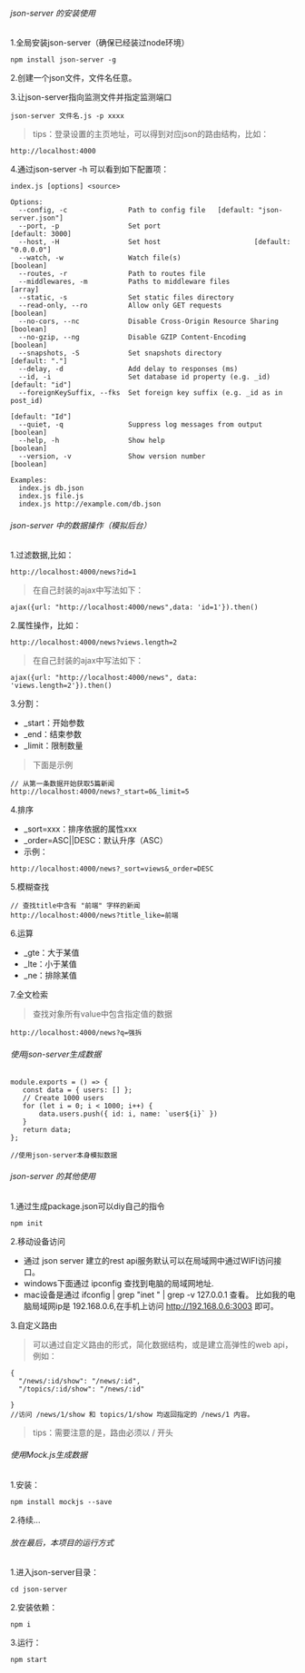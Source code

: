 ###### json-server 的安装使用
1.全局安装json-server（确保已经装过node环境）
```
npm install json-server -g
```
2.创建一个json文件，文件名任意。

3.让json-server指向监测文件并指定监测端口
```
json-server 文件名.js -p xxxx
```
>tips：登录设置的主页地址，可以得到对应json的路由结构，比如：
```
http://localhost:4000
```
4.通过json-server -h 可以看到如下配置项：
```
index.js [options] <source>

Options:
  --config, -c               Path to config file   [default: "json-server.json"]
  --port, -p                 Set port                            [default: 3000]
  --host, -H                 Set host                       [default: "0.0.0.0"]
  --watch, -w                Watch file(s)                             [boolean]
  --routes, -r               Path to routes file
  --middlewares, -m          Paths to middleware files                   [array]
  --static, -s               Set static files directory
  --read-only, --ro          Allow only GET requests                   [boolean]
  --no-cors, --nc            Disable Cross-Origin Resource Sharing     [boolean]
  --no-gzip, --ng            Disable GZIP Content-Encoding             [boolean]
  --snapshots, -S            Set snapshots directory              [default: "."]
  --delay, -d                Add delay to responses (ms)
  --id, -i                   Set database id property (e.g. _id) [default: "id"]
  --foreignKeySuffix, --fks  Set foreign key suffix (e.g. _id as in post_id)
                                                                 [default: "Id"]
  --quiet, -q                Suppress log messages from output         [boolean]
  --help, -h                 Show help                                 [boolean]
  --version, -v              Show version number                       [boolean]

Examples:
  index.js db.json
  index.js file.js
  index.js http://example.com/db.json
```

###### json-server 中的数据操作（模拟后台）
1.过滤数据,比如：
```
http://localhost:4000/news?id=1
```
>在自己封装的ajax中写法如下：

```
ajax({url: "http://localhost:4000/news",data: 'id=1'}).then()
```
2.属性操作，比如：
```
http://localhost:4000/news?views.length=2
```
>在自己封装的ajax中写法如下：
```
ajax({url: "http://localhost:4000/news", data: 'views.length=2'}).then()
```
3.分割：
- _start：开始参数
- _end：结束参数
- _limit：限制数量
>下面是示例
```
// 从第一条数据开始获取5篇新闻
http://localhost:4000/news?_start=0&_limit=5
```
4.排序
- _sort=xxx：排序依据的属性xxx
- _order=ASC||DESC：默认升序（ASC）
- 示例：

```
http://localhost:4000/news?_sort=views&_order=DESC
```
5.模糊查找
```
// 查找title中含有 "前端" 字样的新闻 
http://localhost:4000/news?title_like=前端
```
6.运算
- _gte：大于某值
- _lte：小于某值
- _ne：排除某值

7.全文检索
>查找对象所有value中包含指定值的数据
```
http://localhost:4000/news?q=强拆
```

###### 使用json-server生成数据
 ```
module.exports = () => {
	const data = { users: [] };
	// Create 1000 users
	for (let i = 0; i < 1000; i++) {
		data.users.push({ id: i, name: `user${i}` })
	}
	return data;
};

//使用json-server本身模拟数据
```

###### json-server 的其他使用
1.通过生成package.json可以diy自己的指令
```
npm init
```
2.移动设备访问
- 通过 json server 建立的rest api服务默认可以在局域网中通过WIFI访问接口。
- windows下面通过 ipconfig 查找到电脑的局域网地址.
- mac设备是通过 ifconfig | grep "inet " | grep -v 127.0.0.1 查看。
比如我的电脑局域网ip是 192.168.0.6,在手机上访问 http://192.168.0.6:3003 即可。

3.自定义路由
>可以通过自定义路由的形式，简化数据结构，或是建立高弹性的web api，例如：
```
{
  "/news/:id/show": "/news/:id",
  "/topics/:id/show": "/news/:id"
    
}
//访问 /news/1/show 和 topics/1/show 均返回指定的 /news/1 内容。
```
>tips：需要注意的是，路由必须以 / 开头

###### 使用Mock.js生成数据
1.安装：
```
npm install mockjs --save
```
2.待续...

###### 放在最后，本项目的运行方式
1.进入json-server目录：
```
cd json-server
```
2.安装依赖：
```
npm i
```
3.运行：
```
npm start
```

